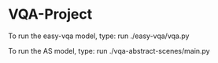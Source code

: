 # VQA-Project
To run the easy-vqa model, type:
  run ./easy-vqa/vqa.py
  
 To run the AS model, type:
  run ./vqa-abstract-scenes/main.py
